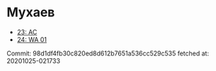 # Мухаев
- [23: AC](23.md)
- [24: WA 01](24.md)

Commit: 98d1df4fb30c820ed8d612b7651a536cc529c535
 fetched at: 20201025-021733
